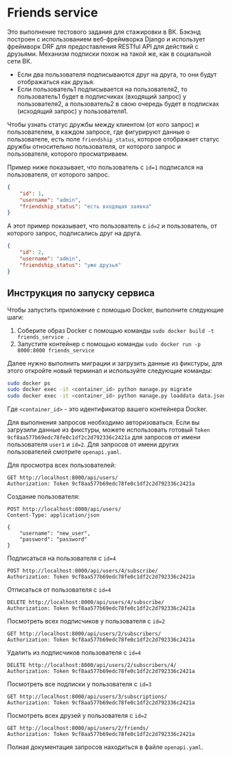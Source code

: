 # Friends service
Это выполнение тестового задания для стажировки в ВК.
Бэкэнд построен с использованием веб-фреймворка Django и использует фреймворк DRF для предоставления RESTful API для действий с друзьями.
Механизм подписки похож на такой же, как в социальной сети ВК.
- Если два пользователя подписываются друг на друга, то они будут отображаться как друзья.
- Если пользователь1 подписывается на пользователя2, то пользователь1 будет в подписчиках (входящий запрос) у пользователя2,
а пользователь2 в свою очередь будет в подписках (исходящий запрос) у пользователя1.

Чтобы узнать статус дружбы между клиентом (от кого запрос) и пользователем, в каждом запросе, где фигурируют данные о пользователе, есть поле `friendship_status`, которое отображает статус дружбы относительно пользователя, от которого запрос и пользователя, которого просматриваем.

Пример ниже показывает, что пользователь с `id=1` подписался на пользователя, от которого запрос.
```json
{
    "id": 1,
    "username": "admin",
    "friendship_status": "есть входящая заявка"
}
```

А этот пример показывает, что пользователь с `id=2` и пользователь, от которого запрос, подписались друг на друга.
```json
{
    "id": 2,
    "username": "admin",
    "friendship_status": "уже друзья"
}
```

## Инструкция по запуску сервиса
Чтобы запустить приложение с помощью Docker, выполните следующие шаги:
1. Соберите образ Docker с помощью команды `sudo docker build -t friends_service .`
2. Запустите контейнер с помощью команды `sudo docker run -p 8000:8000 friends_service`

Далее нужно выполнить миграции и загрузить данные из фикстуры, для этого откройте новый терминал и используйте следующие команды:
```bash
sudo docker ps
sudo docker exec -it <container_id> python manage.py migrate
sudo docker exec -it <container_id> python manage.py loaddata data.json
```
Где `<container_id>` - это идентификатор вашего контейнера Docker.

Для выполнения запросов необходимо авторизоваться. Если вы загрузили данные из фикстуры, можете использовать готовый `Token 9cf8aa577b69edc78fe0c1df2c2d792336c2421a` для запросов от имени пользователя `user1` и `id=2`. Для запросов от имени других пользователей смотрите `openapi.yaml`.

Для просмотра всех пользователей:
```
GET http://localhost:8000/api/users/
Authorization: Token 9cf8aa577b69edc78fe0c1df2c2d792336c2421a
```

Создание пользователя:
```
POST http://localhost:8000/api/users/
Content-Type: application/json

{
    "username": "new_user",
    "password": "password"
}
```

Подписаться на пользователя с `id=4`
```
POST http://localhost:8000/api/users/4/subscribe/
Authorization: Token 9cf8aa577b69edc78fe0c1df2c2d792336c2421a
```

Отписаться от пользователя с `id=4`
```
DELETE http://localhost:8000/api/users/4/subscribe/
Authorization: Token 9cf8aa577b69edc78fe0c1df2c2d792336c2421a
```

Посмотреть всех подписчиков у пользователя с `id=2`
```
GET http://localhost:8000/api/users/2/subscribers/
Authorization: Token 9cf8aa577b69edc78fe0c1df2c2d792336c2421a
```

Удалить из подписчиков пользователя с `id=4`
```
DELETE http://localhost:8000/api/users/2/subscribers/4/
Authorization: Token 9cf8aa577b69edc78fe0c1df2c2d792336c2421a
```

Посмотреть все подписки у пользователя с `id=3`
```
GET http://localhost:8000/api/users/3/subscriptions/
Authorization: Token 9cf8aa577b69edc78fe0c1df2c2d792336c2421a
```

Посмотреть всех друзей у пользователя с `id=2`
```
GET http://localhost:8000/api/users/2/friends/
Authorization: Token 9cf8aa577b69edc78fe0c1df2c2d792336c2421a
```

Полная документация запросов находиться в файле `openapi.yaml`.
